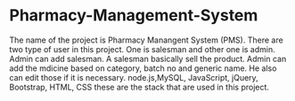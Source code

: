 # Pharmacy-Management-System
The name of the project is Pharmacy Manangent System (PMS). There are two type of user in this project. One is salesman and other one is admin. Admin can add salesman. A salesman basically sell the product. Admin can add the mdicine based on category, batch no and generic name. He also can edit those if it is necessary. node.js,MySQL, JavaScript, jQuery, Bootstrap, HTML, CSS these are the stack that are used in this project.
